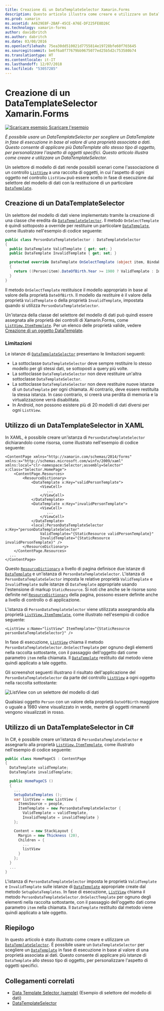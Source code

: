```yaml
---
title: Creazione di un DataTemplateSelector Xamarin.Forms
description: Questo articolo illustra come creare e utilizzare un DataTemplateSelector, che consente di scegliere un DataTemplate in fase di esecuzione in base al valore di una proprietà associata a dati.
ms.prod: xamarin
ms.assetid: A4629E8F-2BAF-45CE-A76E-DF225FE8D26C
ms.technology: xamarin-forms
author: davidbritch
ms.author: dabritch
ms.date: 03/08/2016
ms.openlocfilehash: 75ea30dd510021d7755814e19728bfe60f765645
ms.sourcegitcommit: be6f6a8f77679bb9675077ed25b5d2c753580b74
ms.translationtype: HT
ms.contentlocale: it-IT
ms.lasthandoff: 12/07/2018
ms.locfileid: "53057285"
---
```

# <a name="creating-a-xamarinforms-datatemplateselector"></a>Creazione di un DataTemplateSelector Xamarin.Forms

[![Scaricare esempio](~/media/shared/download.png) Scaricare l'esempio](https://developer.xamarin.com/samples/xamarin-forms/templates/datatemplateselector/)

_È possibile usare un DataTemplateSelector per scegliere un DataTemplate in fase di esecuzione in base al valore di una proprietà associata a dati. Questo consente di applicare più DataTemplate allo stesso tipo di oggetto, per personalizzare l'aspetto di oggetti specifici. Questo articolo illustra come creare e utilizzare un DataTemplateSelector._

Un selettore di modello di dati rende possibili scenari come l'associazione di un controllo [`ListView`](xref:Xamarin.Forms.ListView) a una raccolta di oggetti, in cui l'aspetto di ogni oggetto nel controllo `ListView` può essere scelto in fase di esecuzione dal selettore del modello di dati con la restituzione di un particolare [`DataTemplate`](xref:Xamarin.Forms.DataTemplate).

## <a name="creating-a-datatemplateselector"></a>Creazione di un DataTemplateSelector

Un selettore del modello di dati viene implementato tramite la creazione di una classe che eredita da [`DataTemplateSelector`](xref:Xamarin.Forms.DataTemplateSelector). Il metodo `OnSelectTemplate` è quindi sottoposto a override per restituire un particolare [`DataTemplate`](xref:Xamarin.Forms.DataTemplate), come illustrato nell'esempio di codice seguente:

```csharp
public class PersonDataTemplateSelector : DataTemplateSelector
{
  public DataTemplate ValidTemplate { get; set; }
  public DataTemplate InvalidTemplate { get; set; }

  protected override DataTemplate OnSelectTemplate (object item, BindableObject container)
  {
    return ((Person)item).DateOfBirth.Year >= 1980 ? ValidTemplate : InvalidTemplate;
  }
}
```

Il metodo `OnSelectTemplate` restituisce il modello appropriato in base al valore della proprietà `DateOfBirth`. Il modello da restituire è il valore della proprietà `ValidTemplate` o della proprietà `InvalidTemplate`, impostata quando si utilizza `PersonDataTemplateSelector`.

Un'istanza della classe del selettore del modello di dati può quindi essere assegnata alle proprietà dei controlli di Xamarin.Forms, come [`ListView.ItemTemplate`](xref:Xamarin.Forms.ItemsView`1). Per un elenco delle proprietà valide, vedere [Creazione di un oggetto DataTemplate](~/xamarin-forms/app-fundamentals/templates/data-templates/creating.md).

### <a name="limitations"></a>Limitazioni

Le istanze di [`DataTemplateSelector`](xref:Xamarin.Forms.DataTemplateSelector) presentano le limitazioni seguenti:

- La sottoclasse `DataTemplateSelector` deve sempre restituire lo stesso modello per gli stessi dati, se sottoposti a query più volte.
- La sottoclasse `DataTemplateSelector` non deve restituire un'altra sottoclasse `DataTemplateSelector`.
- La sottoclasse `DataTemplateSelector` non deve restituire nuove istanze di un `DataTemplate` per ogni chiamata. Al contrario, deve essere restituita la stessa istanza. In caso contrario, si creerà una perdita di memoria e la virtualizzazione verrà disabilitata.
- In Android, non possono esistere più di 20 modelli di dati diversi per ogni `ListView`.

## <a name="consuming-a-datatemplateselector-in-xaml"></a>Utilizzo di un DataTemplateSelector in XAML

In XAML, è possibile creare un'istanza di `PersonDataTemplateSelector` dichiarandolo come risorsa, come illustrato nell'esempio di codice seguente:

```xaml
<ContentPage xmlns="http://xamarin.com/schemas/2014/forms" xmlns:x="http://schemas.microsoft.com/winfx/2009/xaml" xmlns:local="clr-namespace:Selector;assembly=Selector" x:Class="Selector.HomePage">
    <ContentPage.Resources>
        <ResourceDictionary>
            <DataTemplate x:Key="validPersonTemplate">
                <ViewCell>
                   ...
                </ViewCell>
            </DataTemplate>
            <DataTemplate x:Key="invalidPersonTemplate">
                <ViewCell>
                   ...
                </ViewCell>
            </DataTemplate>
            <local:PersonDataTemplateSelector x:Key="personDataTemplateSelector"
                ValidTemplate="{StaticResource validPersonTemplate}"
                InvalidTemplate="{StaticResource invalidPersonTemplate}" />
        </ResourceDictionary>
    </ContentPage.Resources>
  ...
</ContentPage>
```

Questo [`ResourceDictionary`](xref:Xamarin.Forms.ResourceDictionary) a livello di pagina definisce due istanze di [`DataTemplate`](xref:Xamarin.Forms.DataTemplate) e un'istanza di `PersonDataTemplateSelector`. L'istanza di `PersonDataTemplateSelector` imposta le relative proprietà `ValidTemplate` e `InvalidTemplate` sulle istanze di `DataTemplate` appropriate usando l'estensione di markup `StaticResource`. Si noti che anche se le risorse sono definite nel [`ResourceDictionary`](xref:Xamarin.Forms.ResourceDictionary) della pagina, possono essere definite anche a livello di controllo o di applicazione.

L'istanza di `PersonDataTemplateSelector` viene utilizzata assegnandola alla proprietà [`ListView.ItemTemplate`](xref:Xamarin.Forms.ItemsView`1), come illustrato nell'esempio di codice seguente:

```xaml
<ListView x:Name="listView" ItemTemplate="{StaticResource personDataTemplateSelector}" />
```

In fase di esecuzione, [`ListView`](xref:Xamarin.Forms.ListView) chiama il metodo `PersonDataTemplateSelector.OnSelectTemplate` per ognuno degli elementi nella raccolta sottostante, con il passaggio dell'oggetto dati come parametro `item` nella chiamata. Il [`DataTemplate`](xref:Xamarin.Forms.DataTemplate) restituito dal metodo viene quindi applicato a tale oggetto.

Gli screenshot seguenti illustrano il risultato dell'applicazione del `PersonDataTemplateSelector` da parte del controllo [`ListView`](xref:Xamarin.Forms.ListView) a ogni oggetto nella raccolta sottostante:

![](selector-images/data-template-selector.png "ListView con un selettore del modello di dati")

Qualsiasi oggetto `Person` con un valore della proprietà `DateOfBirth` maggiore o uguale a 1980 viene visualizzato in verde, mentre gli oggetti rimanenti vengono visualizzati in rosso.

## <a name="consuming-a-datatemplateselector-in-cnum"></a>Utilizzo di un DataTemplateSelector in C&num;

In C#, è possibile creare un'istanza di `PersonDataTemplateSelector` e assegnarlo alla proprietà [`ListView.ItemTemplate`](xref:Xamarin.Forms.ItemsView`1), come illustrato nell'esempio di codice seguente:

```csharp
public class HomePageCS : ContentPage
{
  DataTemplate validTemplate;
  DataTemplate invalidTemplate;

  public HomePageCS ()
  {
    ...
    SetupDataTemplates ();
    var listView = new ListView {
      ItemsSource = people,
      ItemTemplate = new PersonDataTemplateSelector {
        ValidTemplate = validTemplate,
        InvalidTemplate = invalidTemplate }
    };

    Content = new StackLayout {
      Margin = new Thickness (20),
      Children = {
        ...
        listView
      }
    };
  }
  ...  
}
```

L'istanza di `PersonDataTemplateSelector` imposta le proprietà `ValidTemplate` e `InvalidTemplate` sulle istanze di [`DataTemplate`](xref:Xamarin.Forms.DataTemplate) appropriate create dal metodo `SetupDataTemplates`. In fase di esecuzione, [`ListView`](xref:Xamarin.Forms.ListView) chiama il metodo `PersonDataTemplateSelector.OnSelectTemplate` per ognuno degli elementi nella raccolta sottostante, con il passaggio dell'oggetto dati come parametro `item` nella chiamata. Il `DataTemplate` restituito dal metodo viene quindi applicato a tale oggetto.

## <a name="summary"></a>Riepilogo

In questo articolo è stato illustrato come creare e utilizzare un [`DataTemplateSelector`](xref:Xamarin.Forms.DataTemplateSelector). È possibile usare un `DataTemplateSelector` per scegliere un [`DataTemplate`](xref:Xamarin.Forms.DataTemplate) in fase di esecuzione in base al valore di una proprietà associata ai dati. Questo consente di applicare più istanze di `DataTemplate` allo stesso tipo di oggetto, per personalizzare l'aspetto di oggetti specifici.


## <a name="related-links"></a>Collegamenti correlati

- [Data Template Selector (sample)](https://developer.xamarin.com/samples/xamarin-forms/templates/datatemplateselector/) (Esempio di selettore del modello di dati)
- [DataTemplateSelector](xref:Xamarin.Forms.DataTemplateSelector)
